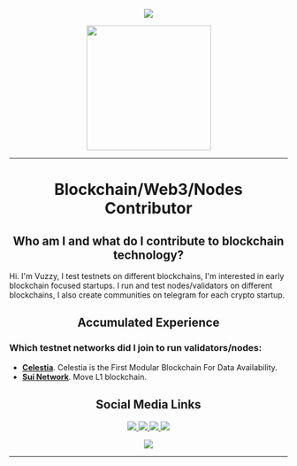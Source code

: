 <p align="center">
  <img src="https://capsule-render.vercel.app/api?type=wave&color=gradient&height=300&section=header&text=Hi%20there%20%F0%9F%91%8B&fontSize=90"/>
</p>

<div id="header" align="center">
  <img src="https://github.com/VuzzyM/VuzzyM/assets/66425682/5e54e55d-4a67-48d8-a48a-2f99c5c19016" width="225"/>
</div>

_____

<h1 align="center">
Blockchain/Web3/Nodes Contributor
</h1>

<h2 align="center">Who am I and what do I contribute to blockchain technology?</h2>

Hi. I'm Vuzzy, I test testnets on different blockchains, I'm interested in early blockchain focused startups. I run and test nodes/validators on different blockchains, I also create communities on telegram for each crypto startup.

<h2 align="center">Accumulated Experience</h2>

<h3 align="left">Which testnet networks did I join to run validators/nodes:</h3>
  <ul>
    <li> <a href="https://celestia.org/" target="_blank"><strong>Celestia</strong></a>. Celestia is the First Modular Blockchain For Data Availability.</li>
    <li> <a href="https://sui.io/" target="_blank"><strong>Sui Network</strong></a>. Move L1 blockchain.</li>
  </ul>

<h2 name="intro" align="center">Social Media Links</h2>
  <div id="badges" align="center">
    <a href="https://github.com/VuzzyM">
        <img src="https://img.shields.io/badge/GitHub-100000?style=for-the-badge&logo=github&logoColor=white"/>
      </a>
      <a href="https://twitter.com/vuzzy_sky">
        <img src="https://img.shields.io/badge/X-000000?style=for-the-badge&logo=x&logoColor=white"/>
      </a>
        <a href="https://medium.com/@vuzzym">
        <img src="https://img.shields.io/badge/Medium-12100E?style=for-the-badge&logo=medium&logoColor=white"/>
      </a>
       <a href="https://linktr.ee/vuzzy">
        <img src="https://img.shields.io/badge/LinkTree-black?style=for-the-badge&logo=Mirror&logoColor=grey"/>
      </a>
  </div>
  
<p align="center">
  <img src="https://capsule-render.vercel.app/api?type=wave&color=gradient&height=200&section=footer&text=&fontSize=90"/>
</p>

_____

